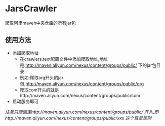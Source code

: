 # JarsCrawler
爬取阿里maven中央仓库的所有jar包
## 使用方法
- 添加爬取地址
    * 在crawlers.text配置文件中添加爬取地址,地址是:http://maven.aliyun.com/nexus/content/groups/public/ 下的jar包目录
    * 例如:爬取org开头的jar包,http://maven.aliyun.com/nexus/content/groups/public/org
    * 爬取com开头的就是http://maven.aliyun.com/nexus/content/groups/public/com
- 启动服务即可

*注意只能固定http://maven.aliyun.com/nexus/content/groups/public/ 开头,即http://maven.aliyun.com/nexus/content/groups/public/xxx 这个目录规则*
